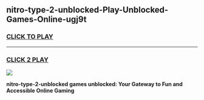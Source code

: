 
## nitro-type-2-unblocked-Play-Unblocked-Games-Online-ugj9t
<h3>
<a href="https://premium76.site?title=nitro-type-2-unblocked&ref=25A">CLICK TO PLAY</a></h3>
<hr>

<h3>
<a href="https://premium76.site?title=nitro-type-2-unblocked&ref=25A">CLICK 2 PLAY</a>
  
</h3>

<a href="https://premium76.site?title=nitro-type-2-unblocked&ref=25A"><img src="https://clearcache.store/games.png"></a>


**nitro-type-2-unblocked games unblocked: Your Gateway to Fun and Accessible Online Gaming**
